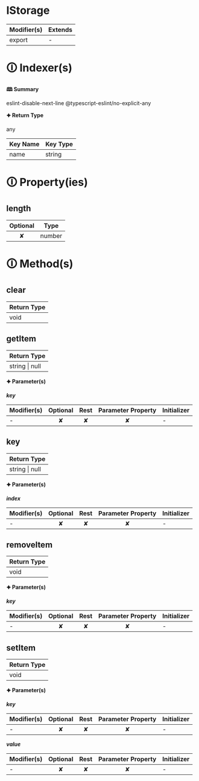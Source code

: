 # IStorage

| Modifier(s)                            | Extends                                    |
|----------------------------------------|--------------------------------------------|
| export | - |

# &#128712; Indexer(s)

**&#128366; Summary**

eslint-disable-next-line @typescript-eslint/no-explicit-any

**&#128966; Return Type**

any

| Key Name        | Key Type                       |
|-----------------|--------------------------------|
| name | string |

# &#128712; Property(ies)

## length

| Optional                           | Type                         |
|:----------------------------------:|------------------------------|
| ✘ | number |

# &#128712; Method(s)

## clear

| Return Type                       |
|-----------------------------------|
| void |

## getItem

| Return Type                       |
|-----------------------------------|
| string &#124; null |

**&#128966; Parameter(s)**

_**key**_

| Modifier(s)                              | Optional                           | Rest                          | Parameter Property                          | Initializer                       |
|------------------------------------------|:----------------------------------:|:-----------------------------:|:-------------------------------------------:|-----------------------------------|
| - | ✘  | ✘ | ✘ | - |

## key

| Return Type                       |
|-----------------------------------|
| string &#124; null |

**&#128966; Parameter(s)**

_**index**_

| Modifier(s)                              | Optional                           | Rest                          | Parameter Property                          | Initializer                       |
|------------------------------------------|:----------------------------------:|:-----------------------------:|:-------------------------------------------:|-----------------------------------|
| - | ✘  | ✘ | ✘ | - |

## removeItem

| Return Type                       |
|-----------------------------------|
| void |

**&#128966; Parameter(s)**

_**key**_

| Modifier(s)                              | Optional                           | Rest                          | Parameter Property                          | Initializer                       |
|------------------------------------------|:----------------------------------:|:-----------------------------:|:-------------------------------------------:|-----------------------------------|
| - | ✘  | ✘ | ✘ | - |

## setItem

| Return Type                       |
|-----------------------------------|
| void |

**&#128966; Parameter(s)**

_**key**_

| Modifier(s)                              | Optional                           | Rest                          | Parameter Property                          | Initializer                       |
|------------------------------------------|:----------------------------------:|:-----------------------------:|:-------------------------------------------:|-----------------------------------|
| - | ✘  | ✘ | ✘ | - |

_**value**_

| Modifier(s)                              | Optional                           | Rest                          | Parameter Property                          | Initializer                       |
|------------------------------------------|:----------------------------------:|:-----------------------------:|:-------------------------------------------:|-----------------------------------|
| - | ✘  | ✘ | ✘ | - |